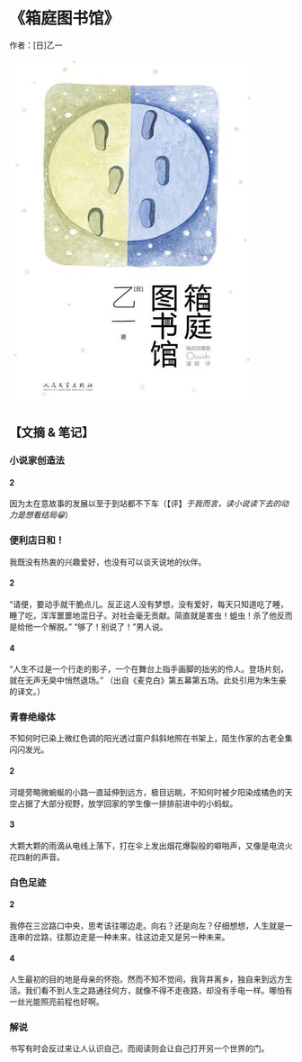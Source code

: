# 《箱庭图书馆》

作者：[日]乙一

![](./src/20250626164022.jpg)
## 【文摘 & 笔记】

### 小说家创造法
#### 2

因为太在意故事的发展以至于到站都不下车（【评】*于我而言，读小说读下去的动力是想看结局😁*）

### 便利店日和！

我既没有热衷的兴趣爱好，也没有可以谈天说地的伙伴。
#### 2

“请便，要动手就干脆点儿。反正这人没有梦想，没有爱好，每天只知道吃了睡，睡了吃，浑浑噩噩地混日子。对社会毫无贡献。简直就是害虫！蛆虫！杀了他反而是给他一个解脱。” “够了！别说了！”男人说。

#### 4

“人生不过是一个行走的影子，一个在舞台上指手画脚的拙劣的伶人。登场片刻，就在无声无臭中悄然退场。”  （出自《麦克白》第五幕第五场。此处引用为朱生豪的译文。）

### 青春绝缘体

不知何时已染上微红色调的阳光透过窗户斜斜地照在书架上，陌生作家的古老全集闪闪发光。  

#### 2

河堤旁略微蜿蜒的小路一直延伸到远方，极目远眺，不知何时被夕阳染成橘色的天空占据了大部分视野，放学回家的学生像一排排前进中的小蚂蚁。  

#### 3

大颗大颗的雨滴从电线上落下，打在伞上发出烟花爆裂般的噼啪声，又像是电流火花四射的声音。  

### 白色足迹

#### 2

我停在三岔路口中央，思考该往哪边走。向右？还是向左？仔细想想，人生就是一连串的岔路，往那边走是一种未来，往这边走又是另一种未来。  

#### 4

人生最初的目的地是母亲的怀抱，然而不知不觉间，我背井离乡，独自来到远方生活。我们看不到人生之路通往何方，就像不得不走夜路，却没有手电一样。哪怕有一丝光能照亮前程也好啊。  

### 解说

书写有时会反过来让人认识自己，而阅读则会让自己打开另一个世界的门。  
